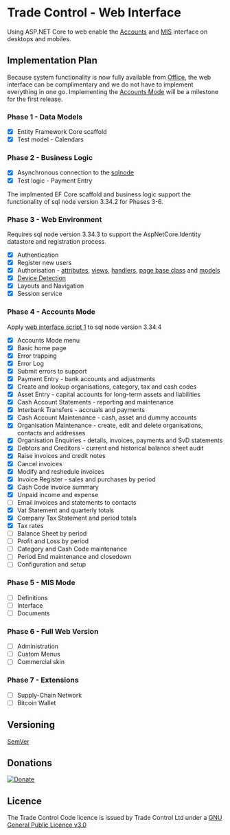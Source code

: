 # Trade Control - Web Interface

Using ASP.NET Core to web enable the [Accounts](https://tradecontrol.github.io/accounts) and [MIS](https://tradecontrol.github.io/mis) interface on desktops and mobiles.

## Implementation Plan

Because system functionality is now fully available from [Office](https://github.com/tradecontrol/office), the web interface can be complimentary and we do not have to implement everything in one go. Implementing the [Accounts Mode](https://tradecontrol.github.io/tutorials/cash-book) will be a milestone for the first release. 

### Phase 1 - Data Models

- [x] Entity Framework Core scaffold
- [x] Test model - Calendars

### Phase 2 - Business Logic

- [x] Asynchronous connection to the [sqlnode](https://github.com/tradecontrol/sqlnode)  
- [x] Test logic - Payment Entry

The implmented EF Core scaffold and business logic support the functionality of sql node version 3.34.2 for Phases 3-6. 

### Phase 3 - Web Environment

Requires sql node version 3.34.3 to support the AspNetCore.Identity datastore and registration process.

- [x] Authentication
- [x] Register new users 
- [x] Authorisation - [attributes](https://github.com/TradeControl/tradecontrol.web/blob/master/src/TCWeb/Pages/Admin/Calendar/Create.cshtml), [views](https://github.com/TradeControl/tradecontrol.web/blob/master/src/TCWeb/Pages/Admin/Users/Index.cshtml), [handlers](https://github.com/TradeControl/tradecontrol.web/blob/master/src/TCWeb/Authorisation/AspNetAuthorizationHandler.cs), [page base class](https://github.com/TradeControl/tradecontrol.web/blob/master/src/TCWeb/Pages/DI_BasePageModel.cs) and [models](https://github.com/TradeControl/tradecontrol.web/blob/master/src/TCWeb/Pages/Admin/Users/Confirm.cshtml.cs)
- [x] [Device Detection](https://github.com/wangkanai/Detection)
- [x] Layouts and Navigation
- [x] Session service

### Phase 4 - Accounts Mode

Apply [web interface script 1](src/scripts/tc_web_interface_script1.sql) to sql node version 3.34.4

- [x] Accounts Mode menu
- [x] Basic home page
- [x] Error trapping
- [X] Error Log
- [X] Submit errors to support
- [x] Payment Entry - bank accounts and adjustments 
- [x] Create and lookup organisations, category, tax and cash codes
- [x] Asset Entry - capital accounts for long-term assets and liabilities 
- [x] Cash Account Statements - reporting and maintenance 
- [x] Interbank Transfers - accruals and payments
- [x] Cash Account Maintenance - cash, asset and dummy accounts
- [x] Organisation Maintenance - create, edit and delete organisations, contacts and addresses
- [x] Organisation Enquiries - details, invoices, payments and SvD statements
- [x] Debtors and Creditors - current and historical balance sheet audit
- [x] Raise invoices and credit notes
- [x] Cancel invoices
- [x] Modify and reshedule invoices
- [x] Invoice Register - sales and purchases by period
- [x] Cash Code invoice summary
- [x] Unpaid income and expense
- [ ] Email invoices and statements to contacts
- [x] Vat Statement and quarterly totals
- [x] Company Tax Statement and period totals
- [x] Tax rates
- [ ] Balance Sheet by period
- [ ] Profit and Loss by period
- [ ] Category and Cash Code maintenance
- [ ] Period End maintenance and closedown
- [ ] Configuration and setup

### Phase 5 - MIS Mode

- [ ] Definitions
- [ ] Interface
- [ ] Documents

### Phase 6 - Full Web Version

- [ ] Administration
- [ ] Custom Menus
- [ ] Commercial skin

### Phase 7 - Extensions

- [ ] Supply-Chain Network
- [ ] Bitcoin Wallet

## Versioning

[SemVer](http://semver.org/)

## Donations

[![Donate](https://www.paypalobjects.com/en_US/i/btn/btn_donate_SM.gif)](https://www.paypal.com/cgi-bin/webscr?cmd=_s-xclick&hosted_button_id=C55YGUTBJ4N36)

## Licence

The Trade Control Code licence is issued by Trade Control Ltd under a [GNU General Public Licence v3.0](https://www.gnu.org/licenses/gpl-3.0.en.html) 